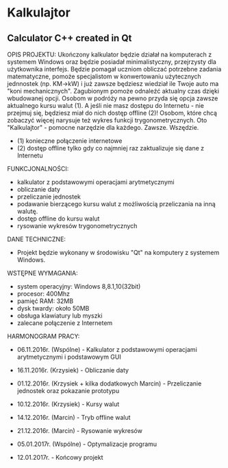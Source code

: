 # Kalkulajtor
Calculator C++ created in Qt
----------------------------
OPIS PROJEKTU: Ukończony kalkulator będzie działał na komputerach z systemem Windows oraz będzie posiadał minimalistyczny, przejrzysty dla użytkownika interfejs. Będzie pomagał uczniom obliczać potrzebne zadania matematyczne, pomoże specjalistom w konwertowaniu użytecznych jednnostek (np. KM->kW) i już zawsze będziesz wiedział ile Twoje auto ma "koni mechanicznych". Zagubionym pomoże odnaleźć aktualny czas dzięki wbudowanej opcji. Osobom w podróży na pewno przyda się opcja zawsze aktualnego kursu walut (1). A jeśli nie masz dostępu do Internetu - nie przejmuj się, będziesz miał do nich dostęp offline (2)! Osobom, które chcą zobaczyć więcej narysuje też wykres funkcji trygonometrycznych. Oto "Kalkulajtor" - pomocne narzędzie dla każdego. Zawsze. Wszędzie.

- (1) konieczne połączenie internetowe
- (2) dostęp offline tylko gdy co najmniej raz zaktualizuje się dane z Internetu

FUNKCJONALNOŚCI:
- kalkulator z podstawowymi operacjami arytmetycznymi
- obliczanie daty
- przeliczanie jednostek
- podawanie bierzącego kursu walut z możliwością przeliczania na inną walutę.
- dostęp offline do kursu walut
- rysowanie wykresów trygonometrycznych

DANE TECHNICZNE: 
- Projekt będzie wykonany w środowisku "Qt" na komputery z systemem Windows.

WSTĘPNE WYMAGANIA:
- system operacyjny: Windows 8,8.1,10(32bit)
- procesor: 400Mhz
- pamięć RAM: 32MB
- dysk twardy: około 50MB
- obsługa klawiatury lub myszki
- zalecane połączenie z Internetem

HARMONOGRAM PRACY: 
- 06.11.2016r. (Wspólne) - Kalkulator z podstawowymi operacjami arytmetycznymi i podstawowym GUI
- 16.11.2016r. (Krzysiek) - Obliczanie daty
- 01.12.2016r. (Krzysiek + kilka dodatkowych Marcin) - Przeliczanie jednostek oraz pokazanie prototypu
- 10.12.2016r. (Krzysiek) - Kursy walut
- 14.12.2016r. (Marcin) - Tryb offline walut
- 21.12.2016r. (Marcin) - Rysowanie wykresów
- 05.01.2017r. (Wspólne) - Optymalizacje programu 

- 12.01.2017r. - Końcowy projekt
